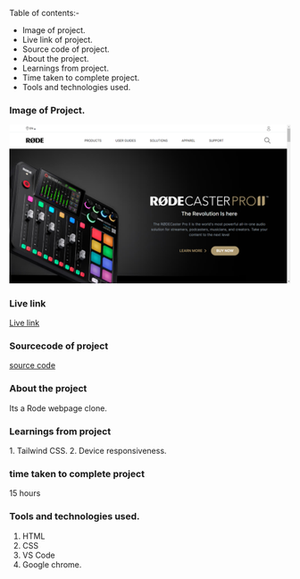 Table of contents:-
- Image of project.
- Live link of project.
- Source code of project.      
- About the project.
- Learnings from project.
- Time taken to complete project.
- Tools and technologies used.

### Image of Project.
![image](./Screenshot%20(6).png)

### Live link
[Live link](https://rode-website-clone-project-17.netlify.app/)

### Sourcecode of project
[source code](https://github.com/Dishita-Roy/Full-stack-javascript-Project-17)

### About the project
<p>Its a Rode webpage clone.</p>

### Learnings from project
<p>1. Tailwind CSS.
2. Device responsiveness.
 </p>

### time taken to complete project
<p>15 hours</p>

### Tools and technologies used.
1. HTML
2. CSS
3. VS Code
4. Google chrome.